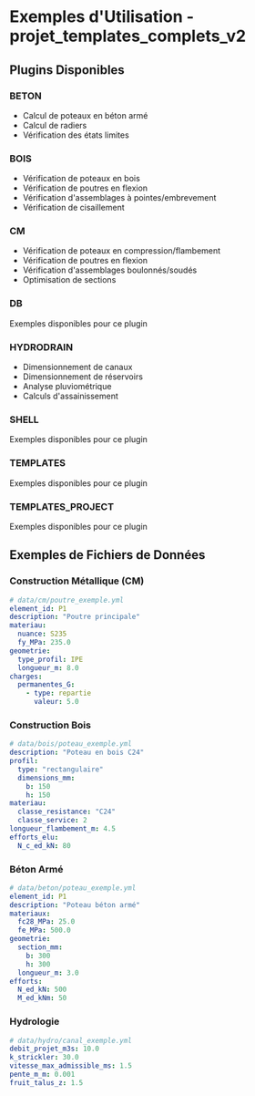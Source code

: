 # Exemples d'Utilisation - projet_templates_complets_v2

## Plugins Disponibles

### BETON
- Calcul de poteaux en béton armé
- Calcul de radiers
- Vérification des états limites
### BOIS
- Vérification de poteaux en bois
- Vérification de poutres en flexion
- Vérification d'assemblages à pointes/embrevement
- Vérification de cisaillement
### CM
- Vérification de poteaux en compression/flambement
- Vérification de poutres en flexion
- Vérification d'assemblages boulonnés/soudés
- Optimisation de sections
### DB
Exemples disponibles pour ce plugin
### HYDRODRAIN
- Dimensionnement de canaux
- Dimensionnement de réservoirs
- Analyse pluviométrique
- Calculs d'assainissement
### SHELL
Exemples disponibles pour ce plugin
### TEMPLATES
Exemples disponibles pour ce plugin
### TEMPLATES_PROJECT
Exemples disponibles pour ce plugin

## Exemples de Fichiers de Données

### Construction Métallique (CM)
```yaml
# data/cm/poutre_exemple.yml
element_id: P1
description: "Poutre principale"
materiau:
  nuance: S235
  fy_MPa: 235.0
geometrie:
  type_profil: IPE
  longueur_m: 8.0
charges:
  permanentes_G:
    - type: repartie
      valeur: 5.0
```

### Construction Bois
```yaml
# data/bois/poteau_exemple.yml
description: "Poteau en bois C24"
profil:
  type: "rectangulaire"
  dimensions_mm:
    b: 150
    h: 150
materiau:
  classe_resistance: "C24"
  classe_service: 2
longueur_flambement_m: 4.5
efforts_elu:
  N_c_ed_kN: 80
```

### Béton Armé
```yaml
# data/beton/poteau_exemple.yml
element_id: P1
description: "Poteau béton armé"
materiaux:
  fc28_MPa: 25.0
  fe_MPa: 500.0
geometrie:
  section_mm:
    b: 300
    h: 300
  longueur_m: 3.0
efforts:
  N_ed_kN: 500
  M_ed_kNm: 50
```

### Hydrologie
```yaml
# data/hydro/canal_exemple.yml
debit_projet_m3s: 10.0
k_strickler: 30.0
vitesse_max_admissible_ms: 1.5
pente_m_m: 0.001
fruit_talus_z: 1.5
```
